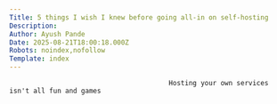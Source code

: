 ```yaml
---
Title: 5 things I wish I knew before going all-in on self-hosting
Description: 
Author: Ayush Pande
Date: 2025-08-21T18:00:18.000Z
Robots: noindex,nofollow
Template: index
---
```


                                            Hosting your own services isn't all fun and games
                                        